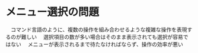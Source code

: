 # メニュー選択の問題
　コマンド言語のように、複数の操作を組み合わせるような複雑な操作を表現するのが難しい
　選択項目の数が多い場合はそのまま表示されても選択が容易ではない
　メニューが表示されるまで待たなければならず、操作の効率が悪い
